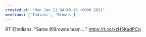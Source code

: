 ```yaml
---
created_at: "Mon Jan 11 04:48:19 +0000 2021"
mentions: ['Indians', 'Browns']
---
```


RT @Indians: "Same @Browns team ..." https://t.co/xzH5KadPCq